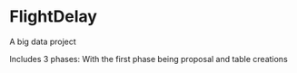 # FlightDelay
A big data project

Includes 3 phases:
With the first phase being proposal and table creations
